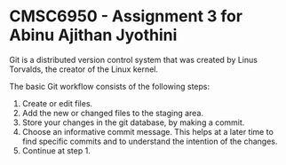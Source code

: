 # CMSC6950 - Assignment 3 for Abinu Ajithan Jyothini

Git is a distributed version control system that was created by
Linus Torvalds, the creator of the Linux kernel. 

The basic Git workflow consists of the following steps: 

1. Create or edit files.
2. Add the new or changed files to the staging area.
3. Store your changes in the git database, by making a commit.
4. Choose an informative commit message. This helps at a later time to find
   specific commits and to understand the intention of the changes.
5. Continue at step 1. 

